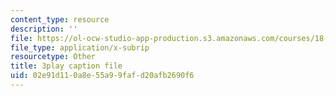 ```yaml
---
content_type: resource
description: ''
file: https://ol-ocw-studio-app-production.s3.amazonaws.com/courses/18-01sc-single-variable-calculus-fall-2010/02e91d110a8e55a99fafd20afb2690f6_7K1sB05pE0A.vtt
file_type: application/x-subrip
resourcetype: Other
title: 3play caption file
uid: 02e91d11-0a8e-55a9-9faf-d20afb2690f6
---
```

